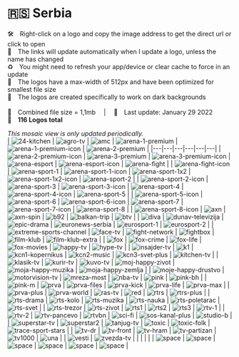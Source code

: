 🇷🇸 Serbia
===============
🛠 Right-click on a logo and copy the image address to get the direct url or click to open  
🔗 The links will update automatically when I update a logo, unless the name has changed  
♻️ You might need to refresh your app/device or clear cache to force in an update  
📐 The logos have a max-width of 512px and have been optimized for smallest file size  
🖤 The logos are created specifically to work on dark backgrounds  
   
💾 Combined file size = 1,1mb  |  📅 Last update: January 29 2022  
🎨 __116 Logos total__
   
   
*This mosaic view is only updated periodically.*  
| ![24-kitchen] | ![agro-tv] | ![amc] | ![arena-1-premium] | ![arena-1-premium-icon] | ![arena-2-premium] |
|---|---|---|---|---|---|
| ![arena-2-premium-icon] | ![arena-3-premium] | ![arena-3-premium-icon] | ![arena-esport] | ![arena-esport-icon] | ![arena-fight] |
| ![arena-fight-icon] | ![arena-sport-1] | ![arena-sport-1-icon] | ![arena-sport-1x2] | ![arena-sport-1x2-icon] | ![arena-sport-2] |
| ![arena-sport-2-icon] | ![arena-sport-3] | ![arena-sport-3-icon] | ![arena-sport-4] | ![arena-sport-4-icon] | ![arena-sport-5] |
| ![arena-sport-5-icon] | ![arena-sport-6] | ![arena-sport-6-icon] | ![arena-sport-7] | ![arena-sport-7-icon] | ![arena-sport-8] |
| ![arena-sport-8-icon] | ![axn] | ![axn-spin] | ![b92] | ![balkan-trip] | ![btv] |
| ![diva] | ![dunav-televizija] | ![epic-drama] | ![euronews-serbia] | ![eurosport-1] | ![eurosport-2] |
| ![extreme-sports-channel] | ![face-tv] | ![fight-network] | ![fightbox] | ![film-klub] | ![film-klub-extra] |
| ![fox] | ![fox-crime] | ![fox-life] | ![fox-movies] | ![happy-tv] | ![hype-tv] |
| ![insajder-tv] | ![k1] | ![kcn1-kopernikus] | ![kcn2-music] | ![kcn3-svet-plus] | ![kitchen-tv] |
| ![klasik-tv] | ![kurir-tv] | ![kuvo-tv] | ![moj-happy-zivot] | ![moja-happy-muzika] | ![moja-happy-zemlja] |
| ![moje-happy-drustvo] | ![motorvision-tv] | ![mreza-most] | ![nba-tv] | ![pink] | ![pink-bh] |
| ![pink-m] | ![prva] | ![prva-files] | ![prva-kick] | ![prva-life] | ![prva-max] |
| ![prva-plus] | ![prva-world] | ![ras-tv] | ![red] | ![rtrs] | ![rtrs-plus] |
| ![rts-drama] | ![rts-kolo] | ![rts-muzika] | ![rts-nauka] | ![rts-poletarac] | ![rts-svet] |
| ![rts-trezor] | ![rts-zivot] | ![rts1] | ![rts2] | ![rts3] | ![rtv-1] |
| ![rtv-2] | ![rtv-pancevo] | ![rtvbn] | ![sci-fi] | ![sos-kanal-plus] | ![studio-b] |
| ![superstar-tv] | ![superstar2] | ![tanjug-tv] | ![toxic] | ![toxic-folk] | ![trace-sport-stars] |
| ![tv-dr] | ![tv-front] | ![tv-hram] | ![tv-partizan] | ![tv1000] | ![una] |
| ![vesti] | ![zvezda-tv] |  |  |  |  |
| ![space] | ![space] | ![space] | ![space] | ![space] | ![space] |

[24-kitchen]:https://raw.githubusercontent.com/Tapiosinn/tv-logos/master/countries/serbia/24-kitchen-rs.png
[agro-tv]:https://raw.githubusercontent.com/Tapiosinn/tv-logos/master/countries/serbia/agro-tv-rs.png
[amc]:https://raw.githubusercontent.com/Tapiosinn/tv-logos/master/countries/serbia/amc-rs.png
[arena-1-premium]:https://raw.githubusercontent.com/Tapiosinn/tv-logos/master/countries/serbia/arena-1-premium-rs.png
[arena-1-premium-icon]:https://raw.githubusercontent.com/Tapiosinn/tv-logos/master/countries/serbia/arena-1-premium-icon-rs.png
[arena-2-premium]:https://raw.githubusercontent.com/Tapiosinn/tv-logos/master/countries/serbia/arena-2-premium-rs.png
[arena-2-premium-icon]:https://raw.githubusercontent.com/Tapiosinn/tv-logos/master/countries/serbia/arena-2-premium-icon-rs.png
[arena-3-premium]:https://raw.githubusercontent.com/Tapiosinn/tv-logos/master/countries/serbia/arena-3-premium-rs.png
[arena-3-premium-icon]:https://raw.githubusercontent.com/Tapiosinn/tv-logos/master/countries/serbia/arena-3-premium-icon-rs.png
[arena-esport]:https://raw.githubusercontent.com/Tapiosinn/tv-logos/master/countries/serbia/arena-esport-rs.png
[arena-esport-icon]:https://raw.githubusercontent.com/Tapiosinn/tv-logos/master/countries/serbia/arena-esport-icon-rs.png
[arena-fight]:https://raw.githubusercontent.com/Tapiosinn/tv-logos/master/countries/serbia/arena-fight-rs.png
[arena-fight-icon]:https://raw.githubusercontent.com/Tapiosinn/tv-logos/master/countries/serbia/arena-fight-icon-rs.png
[arena-sport-1]:https://raw.githubusercontent.com/Tapiosinn/tv-logos/master/countries/serbia/arena-sport-1-rs.png
[arena-sport-1-icon]:https://raw.githubusercontent.com/Tapiosinn/tv-logos/master/countries/serbia/arena-sport-1-icon-rs.png
[arena-sport-1x2]:https://raw.githubusercontent.com/Tapiosinn/tv-logos/master/countries/serbia/arena-sport-1x2-rs.png
[arena-sport-1x2-icon]:https://raw.githubusercontent.com/Tapiosinn/tv-logos/master/countries/serbia/arena-sport-1x2-icon-rs.png
[arena-sport-2]:https://raw.githubusercontent.com/Tapiosinn/tv-logos/master/countries/serbia/arena-sport-2-rs.png
[arena-sport-2-icon]:https://raw.githubusercontent.com/Tapiosinn/tv-logos/master/countries/serbia/arena-sport-2-icon-rs.png
[arena-sport-3]:https://raw.githubusercontent.com/Tapiosinn/tv-logos/master/countries/serbia/arena-sport-3-rs.png
[arena-sport-3-icon]:https://raw.githubusercontent.com/Tapiosinn/tv-logos/master/countries/serbia/arena-sport-3-icon-rs.png
[arena-sport-4]:https://raw.githubusercontent.com/Tapiosinn/tv-logos/master/countries/serbia/arena-sport-4-rs.png
[arena-sport-4-icon]:https://raw.githubusercontent.com/Tapiosinn/tv-logos/master/countries/serbia/arena-sport-4-icon-rs.png
[arena-sport-5]:https://raw.githubusercontent.com/Tapiosinn/tv-logos/master/countries/serbia/arena-sport-5-rs.png
[arena-sport-5-icon]:https://raw.githubusercontent.com/Tapiosinn/tv-logos/master/countries/serbia/arena-sport-5-icon-rs.png
[arena-sport-6]:https://raw.githubusercontent.com/Tapiosinn/tv-logos/master/countries/serbia/arena-sport-6-rs.png
[arena-sport-6-icon]:https://raw.githubusercontent.com/Tapiosinn/tv-logos/master/countries/serbia/arena-sport-6-icon-rs.png
[arena-sport-7]:https://raw.githubusercontent.com/Tapiosinn/tv-logos/master/countries/serbia/arena-sport-7-rs.png
[arena-sport-7-icon]:https://raw.githubusercontent.com/Tapiosinn/tv-logos/master/countries/serbia/arena-sport-7-icon-rs.png
[arena-sport-8]:https://raw.githubusercontent.com/Tapiosinn/tv-logos/master/countries/serbia/arena-sport-8-rs.png
[arena-sport-8-icon]:https://raw.githubusercontent.com/Tapiosinn/tv-logos/master/countries/serbia/arena-sport-8-icon-rs.png
[axn]:https://raw.githubusercontent.com/Tapiosinn/tv-logos/master/countries/serbia/axn-rs.png
[axn-spin]:https://raw.githubusercontent.com/Tapiosinn/tv-logos/master/countries/serbia/axn-spin-rs.png
[b92]:https://raw.githubusercontent.com/Tapiosinn/tv-logos/master/countries/serbia/b92-rs.png
[balkan-trip]:https://raw.githubusercontent.com/Tapiosinn/tv-logos/master/countries/serbia/balkan-trip-rs.png
[btv]:https://raw.githubusercontent.com/Tapiosinn/tv-logos/master/countries/serbia/btv-rs.png
[diva]:https://raw.githubusercontent.com/Tapiosinn/tv-logos/master/countries/serbia/diva-rs.png
[dunav-televizija]:https://raw.githubusercontent.com/Tapiosinn/tv-logos/master/countries/serbia/dunav-televizija-rs.png
[epic-drama]:https://raw.githubusercontent.com/Tapiosinn/tv-logos/master/countries/serbia/epic-drama-rs.png
[euronews-serbia]:https://raw.githubusercontent.com/Tapiosinn/tv-logos/master/countries/serbia/euronews-serbia-rs.png
[eurosport-1]:https://raw.githubusercontent.com/Tapiosinn/tv-logos/master/countries/serbia/eurosport-1-rs.png
[eurosport-2]:https://raw.githubusercontent.com/Tapiosinn/tv-logos/master/countries/serbia/eurosport-2-rs.png
[extreme-sports-channel]:https://raw.githubusercontent.com/Tapiosinn/tv-logos/master/countries/serbia/extreme-sports-channel-rs.png
[face-tv]:https://raw.githubusercontent.com/Tapiosinn/tv-logos/master/countries/serbia/face-tv-rs.png
[fight-network]:https://raw.githubusercontent.com/Tapiosinn/tv-logos/master/countries/serbia/fight-network-rs.png
[fightbox]:https://raw.githubusercontent.com/Tapiosinn/tv-logos/master/countries/serbia/fightbox-rs.png
[film-klub]:https://raw.githubusercontent.com/Tapiosinn/tv-logos/master/countries/serbia/film-klub-rs.png
[film-klub-extra]:https://raw.githubusercontent.com/Tapiosinn/tv-logos/master/countries/serbia/film-klub-extra-rs.png
[fox]:https://raw.githubusercontent.com/Tapiosinn/tv-logos/master/countries/serbia/fox-rs.png
[fox-crime]:https://raw.githubusercontent.com/Tapiosinn/tv-logos/master/countries/serbia/fox-crime-rs.png
[fox-life]:https://raw.githubusercontent.com/Tapiosinn/tv-logos/master/countries/serbia/fox-life-rs.png
[fox-movies]:https://raw.githubusercontent.com/Tapiosinn/tv-logos/master/countries/serbia/fox-movies-rs.png
[happy-tv]:https://raw.githubusercontent.com/Tapiosinn/tv-logos/master/countries/serbia/happy-tv-rs.png
[hype-tv]:https://raw.githubusercontent.com/Tapiosinn/tv-logos/master/countries/serbia/hype-tv-rs.png
[insajder-tv]:https://raw.githubusercontent.com/Tapiosinn/tv-logos/master/countries/serbia/insajder-tv-rs.png
[k1]:https://raw.githubusercontent.com/Tapiosinn/tv-logos/master/countries/serbia/k1-rs.png
[kcn1-kopernikus]:https://raw.githubusercontent.com/Tapiosinn/tv-logos/master/countries/serbia/kcn1-kopernikus-rs.png
[kcn2-music]:https://raw.githubusercontent.com/Tapiosinn/tv-logos/master/countries/serbia/kcn2-music-rs.png
[kcn3-svet-plus]:https://raw.githubusercontent.com/Tapiosinn/tv-logos/master/countries/serbia/kcn3-svet-plus-rs.png
[kitchen-tv]:https://raw.githubusercontent.com/Tapiosinn/tv-logos/master/countries/serbia/kitchen-tv-rs.png
[klasik-tv]:https://raw.githubusercontent.com/Tapiosinn/tv-logos/master/countries/serbia/klasik-tv-rs.png
[kurir-tv]:https://raw.githubusercontent.com/Tapiosinn/tv-logos/master/countries/serbia/kurir-tv-rs.png
[kuvo-tv]:https://raw.githubusercontent.com/Tapiosinn/tv-logos/master/countries/serbia/kuvo-tv-rs.png
[moj-happy-zivot]:https://raw.githubusercontent.com/Tapiosinn/tv-logos/master/countries/serbia/moj-happy-zivot-rs.png
[moja-happy-muzika]:https://raw.githubusercontent.com/Tapiosinn/tv-logos/master/countries/serbia/moja-happy-muzika-rs.png
[moja-happy-zemlja]:https://raw.githubusercontent.com/Tapiosinn/tv-logos/master/countries/serbia/moja-happy-zemlja-rs.png
[moje-happy-drustvo]:https://raw.githubusercontent.com/Tapiosinn/tv-logos/master/countries/serbia/moje-happy-drustvo-rs.png
[motorvision-tv]:https://raw.githubusercontent.com/Tapiosinn/tv-logos/master/countries/serbia/motorvision-tv-rs.png
[mreza-most]:https://raw.githubusercontent.com/Tapiosinn/tv-logos/master/countries/serbia/mreza-most-rs.png
[nba-tv]:https://raw.githubusercontent.com/Tapiosinn/tv-logos/master/countries/serbia/nba-tv-rs.png
[pink]:https://raw.githubusercontent.com/Tapiosinn/tv-logos/master/countries/serbia/pink-rs.png
[pink-bh]:https://raw.githubusercontent.com/Tapiosinn/tv-logos/master/countries/serbia/pink-bh-rs.png
[pink-m]:https://raw.githubusercontent.com/Tapiosinn/tv-logos/master/countries/serbia/pink-m-rs.png
[prva]:https://raw.githubusercontent.com/Tapiosinn/tv-logos/master/countries/serbia/prva-rs.png
[prva-files]:https://raw.githubusercontent.com/Tapiosinn/tv-logos/master/countries/serbia/prva-files-rs.png
[prva-kick]:https://raw.githubusercontent.com/Tapiosinn/tv-logos/master/countries/serbia/prva-kick-rs.png
[prva-life]:https://raw.githubusercontent.com/Tapiosinn/tv-logos/master/countries/serbia/prva-life-rs.png
[prva-max]:https://raw.githubusercontent.com/Tapiosinn/tv-logos/master/countries/serbia/prva-max-rs.png
[prva-plus]:https://raw.githubusercontent.com/Tapiosinn/tv-logos/master/countries/serbia/prva-plus-rs.png
[prva-world]:https://raw.githubusercontent.com/Tapiosinn/tv-logos/master/countries/serbia/prva-world-rs.png
[ras-tv]:https://raw.githubusercontent.com/Tapiosinn/tv-logos/master/countries/serbia/ras-tv-rs.png
[red]:https://raw.githubusercontent.com/Tapiosinn/tv-logos/master/countries/serbia/red-rs.png
[rtrs]:https://raw.githubusercontent.com/Tapiosinn/tv-logos/master/countries/serbia/rtrs-rs.png
[rtrs-plus]:https://raw.githubusercontent.com/Tapiosinn/tv-logos/master/countries/serbia/rtrs-plus-rs.png
[rts-drama]:https://raw.githubusercontent.com/Tapiosinn/tv-logos/master/countries/serbia/rts-drama-rs.png
[rts-kolo]:https://raw.githubusercontent.com/Tapiosinn/tv-logos/master/countries/serbia/rts-kolo-rs.png
[rts-muzika]:https://raw.githubusercontent.com/Tapiosinn/tv-logos/master/countries/serbia/rts-muzika-rs.png
[rts-nauka]:https://raw.githubusercontent.com/Tapiosinn/tv-logos/master/countries/serbia/rts-nauka-rs.png
[rts-poletarac]:https://raw.githubusercontent.com/Tapiosinn/tv-logos/master/countries/serbia/rts-poletarac-rs.png
[rts-svet]:https://raw.githubusercontent.com/Tapiosinn/tv-logos/master/countries/serbia/rts-svet-rs.png
[rts-trezor]:https://raw.githubusercontent.com/Tapiosinn/tv-logos/master/countries/serbia/rts-trezor-rs.png
[rts-zivot]:https://raw.githubusercontent.com/Tapiosinn/tv-logos/master/countries/serbia/rts-zivot-rs.png
[rts1]:https://raw.githubusercontent.com/Tapiosinn/tv-logos/master/countries/serbia/rts1-rs.png
[rts2]:https://raw.githubusercontent.com/Tapiosinn/tv-logos/master/countries/serbia/rts2-rs.png
[rts3]:https://raw.githubusercontent.com/Tapiosinn/tv-logos/master/countries/serbia/rts3-rs.png
[rtv-1]:https://raw.githubusercontent.com/Tapiosinn/tv-logos/master/countries/serbia/rtv-1-rs.png
[rtv-2]:https://raw.githubusercontent.com/Tapiosinn/tv-logos/master/countries/serbia/rtv-2-rs.png
[rtv-pancevo]:https://raw.githubusercontent.com/Tapiosinn/tv-logos/master/countries/serbia/rtv-pancevo-rs.png
[rtvbn]:https://raw.githubusercontent.com/Tapiosinn/tv-logos/master/countries/serbia/rtvbn-rs.png
[sci-fi]:https://raw.githubusercontent.com/Tapiosinn/tv-logos/master/countries/serbia/sci-fi-rs.png
[sos-kanal-plus]:https://raw.githubusercontent.com/Tapiosinn/tv-logos/master/countries/serbia/sos-kanal-plus-rs.png
[studio-b]:https://raw.githubusercontent.com/Tapiosinn/tv-logos/master/countries/serbia/studio-b-rs.png
[superstar-tv]:https://raw.githubusercontent.com/Tapiosinn/tv-logos/master/countries/serbia/superstar-tv-rs.png
[superstar2]:https://raw.githubusercontent.com/Tapiosinn/tv-logos/master/countries/serbia/superstar2-rs.png
[tanjug-tv]:https://raw.githubusercontent.com/Tapiosinn/tv-logos/master/countries/serbia/tanjug-tv-rs.png
[toxic]:https://raw.githubusercontent.com/Tapiosinn/tv-logos/master/countries/serbia/toxic-rs.png
[toxic-folk]:https://raw.githubusercontent.com/Tapiosinn/tv-logos/master/countries/serbia/toxic-folk-rs.png
[trace-sport-stars]:https://raw.githubusercontent.com/Tapiosinn/tv-logos/master/countries/serbia/trace-sport-stars-rs.png
[tv-dr]:https://raw.githubusercontent.com/Tapiosinn/tv-logos/master/countries/serbia/tv-dr-rs.png
[tv-front]:https://raw.githubusercontent.com/Tapiosinn/tv-logos/master/countries/serbia/tv-front-rs.png
[tv-hram]:https://raw.githubusercontent.com/Tapiosinn/tv-logos/master/countries/serbia/tv-hram-rs.png
[tv-partizan]:https://raw.githubusercontent.com/Tapiosinn/tv-logos/master/countries/serbia/tv-partizan-rs.png
[tv1000]:https://raw.githubusercontent.com/Tapiosinn/tv-logos/master/countries/serbia/tv1000-rs.png
[una]:https://raw.githubusercontent.com/Tapiosinn/tv-logos/master/countries/serbia/una-rs.png
[vesti]:https://raw.githubusercontent.com/Tapiosinn/tv-logos/master/countries/serbia/vesti-rs.png
[zvezda-tv]:https://raw.githubusercontent.com/Tapiosinn/tv-logos/master/countries/serbia/zvezda-tv-rs.png

[space]:https://github.com/Tapiosinn/tv-logos/blob/master/misc/%CE%A9/space-1500.png
